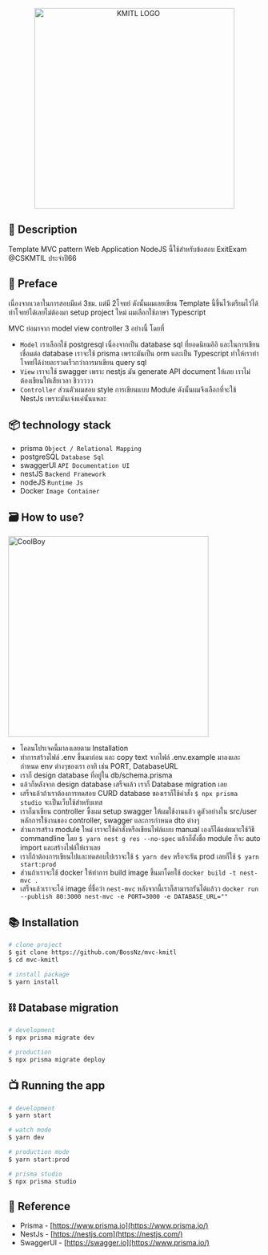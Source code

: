 <p align="center">
  <a href="https://www.kmitl.ac.th" target="blank"><img src="https://emeeting.kmitl.ac.th/pluginfile.php/1/theme_moove/logo/1644762619/fight44342235pix.png" width="400" alt="KMITL LOGO" /></a>
</p>

## 👋 Description

Template MVC pattern Web Application NodeJS นี้ใช้สำหรับข้อสอบ ExitExam @CSKMTIL ประจำปี66

## 🧃 Preface

<p>เนื่องจากเวลาในการสอบมีแค่ 3ชม. แต่มี 2โจทย์ ดังนั้นผมเลยเขียน Template นี้ขึ้นไว้เตรียมไว้ได้ทำโจทย์ได้เลยไม่ต้องมา setup project ใหม่ ผมเลือกใช้ภาษา Typescript</p>
<p>MVC ย่อมาจาก model view controller 3 อย่างนี้ โดยที่ </p>

- `Model` เราเลือกใช้ postgresql เนื่องจากเป็น database sql ที่ยอดนิยมอิอิ และในการเขียนเชื่อมต่อ database เราจะใช้ prisma เพราะมันเป็น orm และเป็น Typescript ทำให้เราทำโจทย์ได้ง่ายละรวดเร็วกว่าการมาเขียน query sql
- `View` เราจะใช้ swagger เพราะ nestjs มัน generate API document ให้เลย เราไม่ต้องเขียนให้เสียเวลา ชิววววว
- `Controller` ส่วนตัวผมสอบ style การเขียนแบบ Module ดังนั้นผมจึงเลือกที่จะใช้ NestJs เพราะมันเจ๋งแค่นั้นแหละ

## 📦 technology stack

- prisma `Object / Relational Mapping`
- postgreSQL `Database Sql`
- swaggerUI `API Documentation UI`
- nestJS `Backend Framework`
- nodeJS `Runtime Js`
- Docker `Image Container`

## 🗃️ How to use?

<img src="https://media2.giphy.com/media/62PP2yEIAZF6g/200.gif" width="400" alt="CoolBoy" />

- โคลนโปรเจคนี้มาลงเลยตาม Installation
- ทำการสร้างไฟล์ .env ขึ้นมาก่อน และ copy text จากไฟล์ .env.example มาลงและ กำหนด env ต่างๆของเรา อาทิ เช่น PORT, DatabaseURL
- เราก็ design database ที่อยู่ใน db/schema.prisma
- แล้วก็หลังจาก design database เสร็จแล้ว เราก็ Database migration เลย
- เสร็จแล้วถ้าเราต้องการทดสอบ CURD database ของเราก็ใช้คำสั่ง `$ npx prisma studio` จะเป็นเว็บใช้สำหรับเทส
- เราก็มาเขียน controller ซึ้งผม setup swagger ให้ผมใช้งานแล้ว ดูตัวอย่างใน src/user หลักการใช้งานของ controller, swagger และการกำหนด dto ต่างๆ
- ส่วนการสร้าง module ใหม่ เราจะใช้คำสั่งหรือเขียนไฟล์แบบ manual เองก็ได้แต่ผมจะใช้วิธี commandline โดย `$ yarn nest g res --no-spec` แล้วก็ตั้งชื่อ module ก็จะ auto import และสร้างไฟล์ให้เราเลย
- เราก็ถ้าต้องการเขียนไปและทดสอบไปเราจะใช้ `$ yarn dev` หรือจะรัน prod เลยก็ใช้ `$ yarn start:prod`
- ส่วนถ้าเราจะใช้ docker ให้ทำการ build image ขึ้นมาโดยใช้ `docker build -t nest-mvc .`
- เสร็จแล้วเราจะได้ image ที่ชื่อว่า `nest-mvc` หลังจากนี้เราก็สามารถรันได้แล้วว `docker run --publish 80:3000 nest-mvc -e PORT=3000 -e DATABASE_URL=""`

## 📚 Installation

```bash
# clone project
$ git clone https://github.com/BossNz/mvc-kmitl
$ cd mvc-kmitl

# install package
$ yarn install
```

## ⛓️ Database migration

```bash
# development
$ npx prisma migrate dev

# production
$ npx prisma migrate deploy

```

## 📺 Running the app

```bash
# development
$ yarn start

# watch mode
$ yarn dev

# production mode
$ yarn start:prod

# prisma studio
$ npx prisma studio
```

## 🤝 Reference

- Prisma - [https://www.prisma.io](https://www.prisma.io/)
- NestJs - [https://nestjs.com](https://nestjs.com/)
- SwaggerUI - [https://swagger.io](https://www.prisma.io/)
